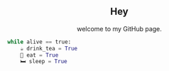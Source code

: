 <h2 align="center">Hey</h2>
<p align="center">welcome to my GitHub page.</p>

```python
while alive == true:
    ☕ drink_tea = True
    🌿 eat = True
    🛏️ sleep = True
```
